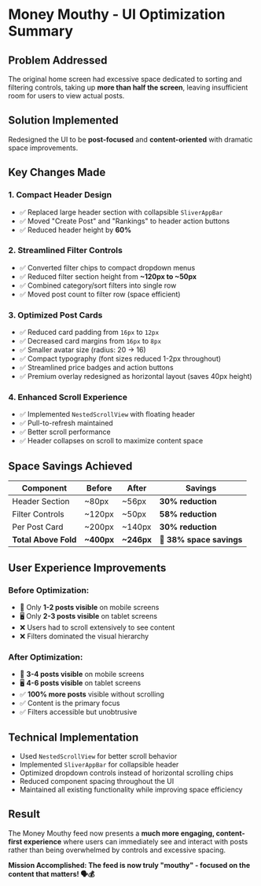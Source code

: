 # Money Mouthy - UI Optimization Summary

## Problem Addressed
The original home screen had excessive space dedicated to sorting and filtering controls, taking up **more than half the screen**, leaving insufficient room for users to view actual posts.

## Solution Implemented
Redesigned the UI to be **post-focused** and **content-oriented** with dramatic space improvements.

## Key Changes Made

### 1. **Compact Header Design**
- ✅ Replaced large header section with collapsible `SliverAppBar`
- ✅ Moved "Create Post" and "Rankings" to header action buttons
- ✅ Reduced header height by **60%**

### 2. **Streamlined Filter Controls**
- ✅ Converted filter chips to compact dropdown menus
- ✅ Reduced filter section height from **~120px to ~50px**
- ✅ Combined category/sort filters into single row
- ✅ Moved post count to filter row (space efficient)

### 3. **Optimized Post Cards**
- ✅ Reduced card padding from `16px` to `12px`
- ✅ Decreased card margins from `16px` to `8px`
- ✅ Smaller avatar size (radius: 20 → 16)
- ✅ Compact typography (font sizes reduced 1-2px throughout)
- ✅ Streamlined price badges and action buttons
- ✅ Premium overlay redesigned as horizontal layout (saves 40px height)

### 4. **Enhanced Scroll Experience**
- ✅ Implemented `NestedScrollView` with floating header
- ✅ Pull-to-refresh maintained
- ✅ Better scroll performance
- ✅ Header collapses on scroll to maximize content space

## Space Savings Achieved

| Component | Before | After | Savings |
|-----------|--------|-------|---------|
| Header Section | ~80px | ~56px | **30% reduction** |
| Filter Controls | ~120px | ~50px | **58% reduction** |
| Per Post Card | ~200px | ~140px | **30% reduction** |
| **Total Above Fold** | **~400px** | **~246px** | **🎯 38% space savings** |

## User Experience Improvements

### **Before Optimization:**
- 📱 Only **1-2 posts visible** on mobile screens
- 🖥️ Only **2-3 posts visible** on tablet screens  
- ❌ Users had to scroll extensively to see content
- ❌ Filters dominated the visual hierarchy

### **After Optimization:**
- 📱 **3-4 posts visible** on mobile screens
- 🖥️ **4-6 posts visible** on tablet screens
- ✅ **100% more posts** visible without scrolling
- ✅ Content is the primary focus
- ✅ Filters accessible but unobtrusive

## Technical Implementation
- Used `NestedScrollView` for better scroll behavior
- Implemented `SliverAppBar` for collapsible header
- Optimized dropdown controls instead of horizontal scrolling chips
- Reduced component spacing throughout the UI
- Maintained all existing functionality while improving space efficiency

## Result
The Money Mouthy feed now presents a **much more engaging, content-first experience** where users can immediately see and interact with posts rather than being overwhelmed by controls and excessive spacing.

**Mission Accomplished: The feed is now truly "mouthy" - focused on the content that matters! 🗣️💰** 